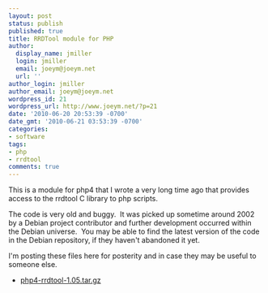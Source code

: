 ```yaml
---
layout: post
status: publish
published: true
title: RRDTool module for PHP
author:
  display_name: jmiller
  login: jmiller
  email: joeym@joeym.net
  url: ''
author_login: jmiller
author_email: joeym@joeym.net
wordpress_id: 21
wordpress_url: http://www.joeym.net/?p=21
date: '2010-06-20 20:53:39 -0700'
date_gmt: '2010-06-21 03:53:39 -0700'
categories:
- software
tags:
- php
- rrdtool
comments: true
---
```

This is a module for php4 that I wrote a very long time ago that provides access to the rrdtool C library to php scripts.

<!--more-->

The code is very old and buggy.  It was picked up sometime around 2002 by a Debian project contributor and further development occurred within the Debian universe.  You may be able to find the latest version of the code in the Debian repository, if they haven't abandoned it yet.

I'm posting these files here for posterity and in case they may be useful to someone else.

- [php4-rrdtool-1.05.tar.gz](http://www.joeym.net/files/php4-rrdtool/php4-rrdtool-1.05.tar.gz "php4-rrdtool-1.05.tar.gz")
